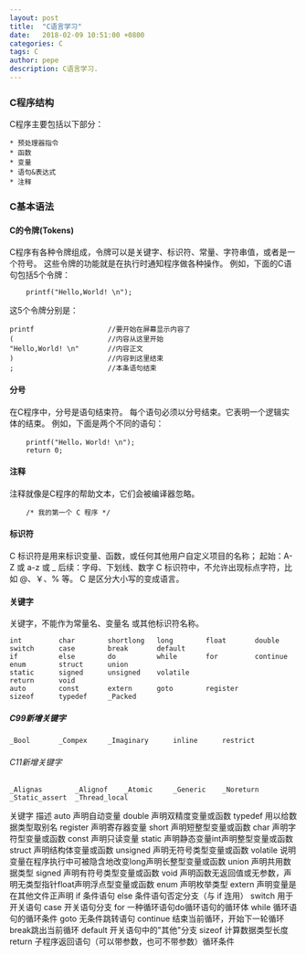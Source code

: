 ```yaml
---
layout: post
title:  "C语言学习"
date:   2018-02-09 10:51:00 +0800
categories: C
tags: C
author: pepe
description: C语言学习.
---
```


### C程序结构
C程序主要包括以下部分：

    * 预处理器指令
    * 函数
    * 变量
    * 语句&表达式
    * 注释

### C基本语法

#### C的令牌(Tokens)
C程序有各种令牌组成，令牌可以是关键字、标识符、常量、字符串值，或者是一个符号。
这些令牌的功能就是在执行时通知程序做各种操作。
例如，下面的C语句包括5个令牌：
```
    printf("Hello,World! \n");
```
这5个令牌分别是：
```
printf                  //要开始在屏幕显示内容了
(                       //内容从这里开始
"Hello,World! \n"       //内容正文
)                       //内容到这里结束
;                       //本条语句结束
```
#### 分号
在C程序中，分号是语句结束符。
每个语句必须以分号结束。它表明一个逻辑实体的结束。
例如，下面是两个不同的语句：
```
    printf("Hello，World! \n");
    return 0;
```

#### 注释
注释就像是C程序的帮助文本，它们会被编译器忽略。
```
    /* 我的第一个 C 程序 */
```

#### 标识符
C 标识符是用来标识变量、函数，或任何其他用户自定义项目的名称；
起始：A-Z 或 a-z 或 _
后续：字母、下划线、数字
C 标识符中，不允许出现标点字符，比如 @、￥、% 等。
C 是区分大小写的变成语言。

#### 关键字
关键字，不能作为常量名、变量名 或其他标识符名称。

    int         char        shortlong   long        float       double
    switch      case        break       default
    if          else        do          while       for         continue   
    enum        struct      union       
    static      signed      unsigned    volatile
    return      void
    auto        const       extern      goto        register
    sizeof      typedef     _Packed  

##### C99新增关键字

    _Bool       _Compex     _Imaginary      inline      restrict
    
###### C11新增关键字

    _Alignas        _Alignof    _Atomic     _Generic    _Noreturn   
    _Static_assert  _Thread_local


关键字	    描述
auto	    声明自动变量
double	    声明双精度变量或函数
typedef	    用以给数据类型取别名
register	声明寄存器变量
short	    声明短整型变量或函数
char	    声明字符型变量或函数
const	    声明只读变量
static	    声明静态变量int声明整型变量或函数
struct	    声明结构体变量或函数
unsigned	声明无符号类型变量或函数
volatile	说明变量在程序执行中可被隐含地改变long声明长整型变量或函数
union	    声明共用数据类型
signed	    声明有符号类型变量或函数
void	    声明函数无返回值或无参数，声明无类型指针float声明浮点型变量或函数
enum	    声明枚举类型
extern	    声明变量是在其他文件正声明
if	        条件语句
else	    条件语句否定分支（与 if 连用）
switch	    用于开关语句
case	    开关语句分支
for	        一种循环语句do循环语句的循环体
while	    循环语句的循环条件
goto	    无条件跳转语句
continue	结束当前循环，开始下一轮循环break跳出当前循环
default	    开关语句中的"其他"分支
sizeof	    计算数据类型长度
return	    子程序返回语句（可以带参数，也可不带参数）循环条件











